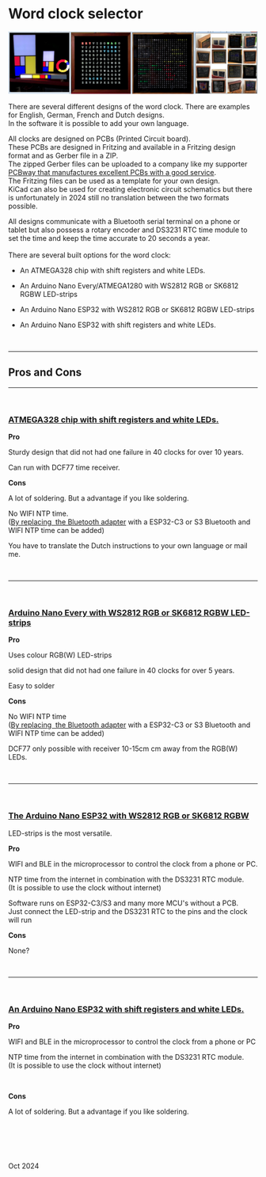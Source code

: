 
<h1 class="auto-style3">Word clock selector</h1>
<p>
<a href="https://github.com/ednieuw">
<img alt="Word clocks" longdesc="Word clocks" src="SelectorPics/Wordclock.jpg" ></a></p>
<p>There are several different designs of the word clock. 
There are examples for English, German, French and Dutch designs.<br>In the software it 
is possible to add your own language.
<br> </p>
<p class="auto-style3">All clocks are designed on PCBs (Printed Circuit board). <br>These PCBs are 
designed in Fritzing and available in a Fritzing design format and as Gerber 
file in a ZIP.<br>The zipped Gerber files can be uploaded to a company like 
my supporter 
<a href="PCBWay.com">PCBway that manufactures excellent PCBs with a good service</a>.<br>The Fritzing 
files can be used as a template for your own design. <br>KiCad can also be used 
for creating electronic circuit schematics but there is unfortunately in 2024 
still no translation between the two formats possible.&nbsp; </p>
<p class="auto-style3">All designs communicate with a Bluetooth serial terminal 
on a phone or tablet but also possess a rotary encoder and DS3231 RTC time module to 
set the time and keep the time accurate to 20 seconds a year.<br><br>There are 
several built options for the word clock:</p>
<ul>
	<li>
	<p>An ATMEGA328 chip with shift registers and white 
	LEDs.</p>
	</li>
	<li>
	<p>An Arduino Nano Every/ATMEGA1280 with WS2812 RGB or SK6812 RGBW 
	LED-strips</p>
	</li>
	<li>
	<p>An Arduino Nano ESP32 with WS2812 RGB or SK6812 RGBW 
	LED-strips</p>
	</li>
	<li>
	<p>An Arduino Nano ESP32 with shift registers and white 
	LEDs.<br></p>
	</li>
</ul>

<p><br></p>
<hr><H2>Pros and Cons</H2>
<hr><br>
<H3><a href="https://github.com/ednieuw/Woordklok-witte-LEDs">ATMEGA328 chip with shift registers and white LEDs.</a></H3>
<p><strong>Pro</strong></p>
<p>Sturdy design that did not had one failure in 40 clocks for over 10 years.</p>
<p>Can run with DCF77 time receiver.</p>
<p><strong>Cons</strong></p>
<p>A lot of soldering. But a advantage if you like soldering.</p>
<p>No WIFI NTP time. <br>(<a href="https://github.com/ednieuw/ESP32SerialNTP-BLE-Clock">By 
replacing&nbsp; the Bluetooth adapter</a> with a ESP32-C3 or S3 Bluetooth and 
WIFI NTP time can be added) </p>
<p>You have to translate the Dutch instructions to your own language or mail me.</p>
<p><br></p>
<hr>
<p>&nbsp;</p>
<H3><a href="https://github.com/ednieuw/Word-Colour-Clock-SK6812-WS2812">Arduino Nano Every with WS2812 RGB or SK6812 RGBW LED-strips</a></H3>
<p><strong>Pro</strong></p>
<p>Uses colour RGB(W) LED-strips</p>
<p>solid design that did not had one failure in 40 clocks for over 5 years.</p>
<p>Easy to solder</p>
<p><strong>Cons</strong></p>
<p>No WIFI NTP time<br>(<a href="https://github.com/ednieuw/ESP32SerialNTP-BLE-Clock">By 
replacing&nbsp; the Bluetooth adapter</a> with a ESP32-C3 or S3 Bluetooth and 
WIFI NTP time can be added) </p>
<p>DCF77 only possible with receiver 10-15cm cm away from the RGB(W) LEDs.</p>
<p>&nbsp;</p>
<hr>
<p>&nbsp;</p>
<H3><a href="https://github.com/ednieuw/Arduino-ESP32-Nano-Wordclock">The Arduino Nano ESP32 with WS2812 RGB or SK6812 RGBW</a> </H3>
	LED-strips is the most versatile. 
<p><strong>Pro</strong></p>
<p>WIFI and BLE in the microprocessor to control the clock from a phone or PC.</p>
<p>NTP time from the internet in combination with the DS3231 RTC module.<br>(It 
is possible to use the clock without internet) </p>
<p>Software runs on ESP32-C3/S3 and many more MCU's without a PCB.<br>Just 
connect the LED-strip and the DS3231 RTC to the pins and the clock will run<br></p>
<p><strong>Cons</strong></p>
<p>None?</p>
<p>&nbsp;</p>
<hr>
<p>&nbsp;</p>
<H3><a href="https://github.com/ednieuw/ESP32ShiftregisterBWclock">An Arduino Nano ESP32 with shift registers and white LEDs.</a></H3>
<p><strong>Pro</strong></p>
<p>WIFI and BLE in the microprocessor to control the clock from a phone or PC</p>
<p>NTP time from the internet in combination with the DS3231 RTC module.<br>(It 
is possible to use the clock without internet) </p>
<p>&nbsp;</p>
<p><strong>Cons</strong></p>
<p>A lot of soldering. But a advantage if you like soldering.</p>
<p>&nbsp;</p>
<span><br><br><br">

</span>
<p>Oct 2024</p>


